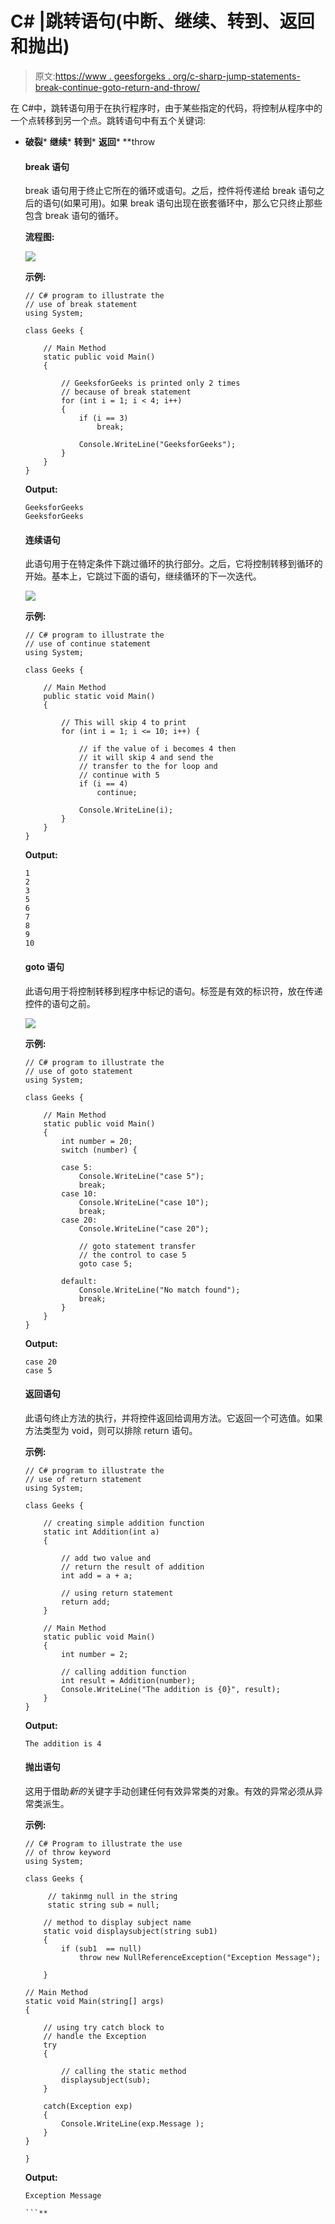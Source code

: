 # C# |跳转语句(中断、继续、转到、返回和抛出)

> 原文:[https://www . geesforgeks . org/c-sharp-jump-statements-break-continue-goto-return-and-throw/](https://www.geeksforgeeks.org/c-sharp-jump-statements-break-continue-goto-return-and-throw/)

在 C#中，跳转语句用于在执行程序时，由于某些指定的代码，将控制从程序中的一个点转移到另一个点。跳转语句中有五个关键词:

*   **破裂***   **继续***   **转到***   **返回***   **throw

    #### break 语句

    break 语句用于终止它所在的循环或语句。之后，控件将传递给 break 语句之后的语句(如果可用)。如果 break 语句出现在嵌套循环中，那么它只终止那些包含 break 语句的循环。

    **流程图:**

    [![](img/77317e9b28dcb6f00e21f9084488906c.png)](https://media.geeksforgeeks.org/wp-content/uploads/break-2.jpg)

    **示例:**

    ```
    // C# program to illustrate the
    // use of break statement
    using System;

    class Geeks {

        // Main Method
        static public void Main()
        {

            // GeeksforGeeks is printed only 2 times
            // because of break statement
            for (int i = 1; i < 4; i++) 
            {
                if (i == 3)
                    break;

                Console.WriteLine("GeeksforGeeks");
            }
        }
    }
    ```

    **Output:**

    ```
    GeeksforGeeks
    GeeksforGeeks

    ```

    #### 连续语句

    此语句用于在特定条件下跳过循环的执行部分。之后，它将控制转移到循环的开始。基本上，它跳过下面的语句，继续循环的下一次迭代。

    ![](img/728058be9347d22993a7322988a2098e.png)

    **示例:**

    ```
    // C# program to illustrate the
    // use of continue statement
    using System;

    class Geeks {

        // Main Method
        public static void Main()
        {

            // This will skip 4 to print
            for (int i = 1; i <= 10; i++) {

                // if the value of i becomes 4 then 
                // it will skip 4 and send the 
                // transfer to the for loop and 
                // continue with 5 
                if (i == 4)
                    continue;

                Console.WriteLine(i);
            }
        }
    }
    ```

    **Output:**

    ```
    1
    2
    3
    5
    6
    7
    8
    9
    10

    ```

    #### goto 语句

    此语句用于将控制转移到程序中标记的语句。标签是有效的标识符，放在传递控件的语句之前。

    ![](img/b7cb53748be17a67ec3f9e794e088f4c.png)

    **示例:**

    ```
    // C# program to illustrate the
    // use of goto statement
    using System;

    class Geeks {

        // Main Method
        static public void Main()
        {
            int number = 20;
            switch (number) {

            case 5:
                Console.WriteLine("case 5");
                break;
            case 10:
                Console.WriteLine("case 10");
                break;
            case 20:
                Console.WriteLine("case 20");

                // goto statement transfer 
                // the control to case 5
                goto case 5;

            default:
                Console.WriteLine("No match found");
                break;
            }
        }
    }
    ```

    **Output:**

    ```
    case 20
    case 5

    ```

    #### 返回语句

    此语句终止方法的执行，并将控件返回给调用方法。它返回一个可选值。如果方法类型为 void，则可以排除 return 语句。

    **示例:**

    ```
    // C# program to illustrate the
    // use of return statement
    using System;

    class Geeks {

        // creating simple addition function
        static int Addition(int a)
        {

            // add two value and
            // return the result of addition
            int add = a + a;

            // using return statement
            return add;
        }

        // Main Method
        static public void Main()
        {
            int number = 2;

            // calling addition function
            int result = Addition(number);
            Console.WriteLine("The addition is {0}", result);
        }
    }
    ```

    **Output:**

    ```
    The addition is 4

    ```

    #### 抛出语句

    这用于借助*新的*关键字手动创建任何有效异常类的对象。有效的异常必须从异常类派生。

    **示例:**

    ```
    // C# Program to illustrate the use 
    // of throw keyword
    using System;

    class Geeks {

         // takinmg null in the string
         static string sub = null;

        // method to display subject name    
        static void displaysubject(string sub1)
        {
            if (sub1  == null)
                throw new NullReferenceException("Exception Message");

        }

    // Main Method    
    static void Main(string[] args)
    {

        // using try catch block to 
        // handle the Exception
        try
        {

            // calling the static method
            displaysubject(sub);
        }

        catch(Exception exp)
        {
            Console.WriteLine(exp.Message );
        }                     
    }

    }
    ```

    **Output:**

    ```
    Exception Message

    ```**